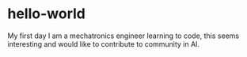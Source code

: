 # hello-world
My first day
 I am a mechatronics engineer learning to code, this seems interesting and would like to contribute to community in AI.
